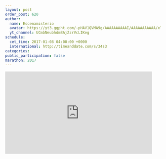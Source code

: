 ```yaml
---
layout: post
order_post: 620
author:
  name: Escenamisterio
  avatar: https://yt3.ggpht.com/-pHAV1QVMA9g/AAAAAAAAAAI/AAAAAAAAAAA/xl66OulmS_k/s88-c-k-no-mo-rj-c0xffffff/photo.jpg
  yt_channel: UCmbNeubhdmBAjZzrVcLIKeg
schedule:
  cet_time: 2017-01-08 04:00:00 +0000
  international: http://timeanddate.com/s/34s3
categories:
public_participation: false
marathon: 2017
---
```

<iframe width="475" height="267" src="https://www.youtube.com/embed/LnBSVKxfF-s" frameborder="0" allowfullscreen></iframe>
